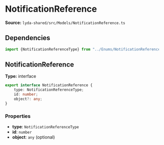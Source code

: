 # NotificationReference

**Source:** `lyda-shared/src/Models/NotificationReference.ts`

## Dependencies

```typescript
import {NotificationReferenceType} from "../Enums/NotificationReferenceType.ts";
```

## NotificationReference

**Type:** interface

```typescript
export interface NotificationReference {
    type: NotificationReferenceType;
    id: number;
    object?: any;
}
```

### Properties

- **type**: `N​o​t​i​f​i​c​a​t​i​o​n​R​e​f​e​r​e​n​c​e​T​y​p​e`
- **id**: `number`
- **object**: `any` (optional)

